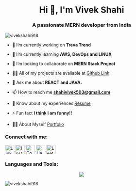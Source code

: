 <h1 align="center">Hi 👋, I'm Vivek Shahi</h1>
<h3 align="center">A passionate MERN developer from India</h3>

<p align="left"> <img src="https://komarev.com/ghpvc/?username=vivekshahi918&label=Profile%20views&color=0e75b6&style=flat" alt="vivekshahi918" /> </p>

- 🔭 I’m currently working on **Treva Trend**

- 🌱 I’m currently learning **AWS, DevOps and LINUX**

- 👯 I’m looking to collaborate on **MERN Stack Project**

- 👨‍💻 All of my projects are available at [Github Link](https://github.com/vivekshahi918)

- 💬 Ask me about **REACT and JAVA.**

- 📫 How to reach me **shahivivek503@gmail.com**

- 📄 Know about my experiences [Resume](https://drive.google.com/file/d/1pVpnhWZTdEFbkJlikrQOLnaDTXf5BTE7/view?usp=sharing)

- ⚡ Fun fact **I think I am funny!!**
  
- 👨‍💻 About Myself [Portfolio](https://github.com/vivekshahi918)

<h3 align="left">Connect with me:</h3>
<p align="left">
  <a href="https://linkedin.com/in/vivek-shahi-1803v918" target="blank">
    <img align="center" src="https://cdn.jsdelivr.net/npm/heroicons@1.0.6/outline/linkedin.svg" alt="LinkedIn" height="30" width="30" />
  </a>
  <a href="https://instagram.com/vivek_._shahi" target="blank">
    <img align="center" src="https://cdn.jsdelivr.net/npm/heroicons@1.0.6/outline/instagram.svg" alt="Instagram" height="30" width="30" />
  </a>
  <a href="https://www.codechef.com/users/shahivivek503" target="blank">
    <img align="center" src="https://cdn.jsdelivr.net/npm/heroicons@1.0.6/outline/codechef.svg" alt="CodeChef" height="30" width="30" />
  </a>
  <a href="https://www.hackerrank.com/shahivivek503" target="blank">
    <img align="center" src="https://cdn.jsdelivr.net/npm/heroicons@1.0.6/outline/hackerrank.svg" alt="HackerRank" height="30" width="30" />
  </a>
  <a href="https://www.leetcode.com/vivekshahi1803" target="blank">
    <img align="center" src="https://cdn.jsdelivr.net/npm/heroicons@1.0.6/outline/leetcode.svg" alt="LeetCode" height="30" width="30" />
  </a>
</p>


<h3 align="left">Languages and Tools:</h3>
<p align="center">
<a href="https://skillicons.dev">
    <img src="https://skillicons.dev/icons?i=c,cpp,python,java,html,css,js,react,nodejs,expressjs,nextjs,tailwindcss,php,mysql,mongodb,aws,gcp,azure,kubernetes,docker,firebase,git,postman,linux,matlab,figma,vscode,laravel&perline=7" />
</a>
</p>


<p><img align="center" src="https://github-readme-streak-stats.herokuapp.com/?user=vivekshahi918&" alt="vivekshahi918" /></p>
